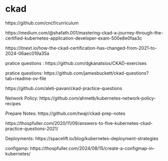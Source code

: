 # ckad
<html>
<p>https://github.com/cncf/curriculum</p>
  
<p>https://medium.com/@shafath.001/mastering-ckad-a-journey-through-the-certified-kubernetes-application-developer-exam-500e8e0faa3c</p>

<p>https://itnext.io/how-the-ckad-certification-has-changed-from-2021-to-2024-06aec019a35a</p>  

<p>pratice questions : https://github.com/dgkanatsios/CKAD-exercises</p>

<p>pratice questions: https://github.com/jamesbuckett/ckad-questions?tab=readme-ov-file</p>

<p>https://github.com/aleti-pavan/ckad-practice-questions</p>

<p>Network Policy: https://github.com/ahmetb/kubernetes-network-policy-recipes</p>

<p>Prepare Notes: https://github.com/twajr/ckad-prep-notes</p>

<p>https://thospfuller.com/2020/11/09/answers-to-five-kubernetes-ckad-practice-questions-2021/</p>
<p>Deployments: https://spacelift.io/blog/kubernetes-deployment-strategies</p>

<p>configamp: https://thospfuller.com/2024/08/15/create-a-configmap-in-kubernetes/</p>
</html>


